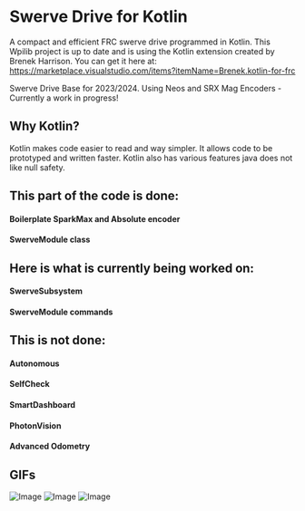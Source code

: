 # Swerve Drive for Kotlin
A compact and efficient FRC swerve drive programmed in Kotlin. This
Wpilib project is up to date and is using the Kotlin extension created 
by Brenek Harrison. You can get it here at: https://marketplace.visualstudio.com/items?itemName=Brenek.kotlin-for-frc

Swerve Drive Base for 2023/2024. Using Neos and SRX Mag Encoders - Currently a work in progress!

## Why Kotlin?
Kotlin makes code easier to read and way simpler. It allows 
code to be prototyped and written faster. Kotlin also has
various features java does not like null safety.

## This part of the code is done:
#### Boilerplate SparkMax and Absolute encoder
#### SwerveModule class

## Here is what is currently being worked on:
#### SwerveSubsystem
#### SwerveModule commands

## This is not done:
#### Autonomous
#### SelfCheck
#### SmartDashboard
#### PhotonVision
#### Advanced Odometry

## GIFs

![Image](https://media.giphy.com/media/qFHMvT4GHZq3IuzlKR/giphy.gif)
![Image](https://media.giphy.com/media/gQ6jfuotT8burf9T6B/giphy-downsized-large.gif)
![Image](https://media.giphy.com/media/v1.Y2lkPTc5MGI3NjExZDhhMTQwYjUzYWY2YmE1MjgzMDRiZTNjN2U4ZTMwODNlODhlMDNmOSZjdD1n/abbE2y5Egcj5hCUUJS/giphy-downsized-large.gif)

